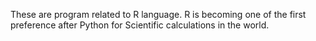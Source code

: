 These are program related to R language. 
R is becoming one of the first preference after Python for Scientific calculations in the world.
